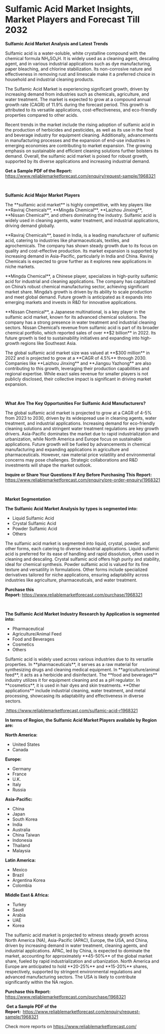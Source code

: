 <p><h1>Sulfamic Acid Market Insights, Market Players and Forecast Till 2032</h1></p><p><strong>Sulfamic Acid Market Analysis and Latest Trends</strong></p>
<p><p>Sulfamic acid is a water-soluble, white crystalline compound with the chemical formula NH₂SO₃H. It is widely used as a cleaning agent, descaling agent, and in various industrial applications such as dye manufacturing, paper bleaching, and chlorine stabilization. Its non-corrosive nature and effectiveness in removing rust and limescale make it a preferred choice in household and industrial cleaning products.</p><p>The Sulfamic Acid Market is experiencing significant growth, driven by increasing demand from industries such as chemicals, agriculture, and water treatment. The market is expected to grow at a compound annual growth rate (CAGR) of 11.9% during the forecast period. This growth is attributed to its versatile applications, cost-effectiveness, and eco-friendly properties compared to other acids.</p><p>Recent trends in the market include the rising adoption of sulfamic acid in the production of herbicides and pesticides, as well as its use in the food and beverage industry for equipment cleaning. Additionally, advancements in manufacturing processes and the expansion of end-use industries in emerging economies are contributing to market expansion. The growing emphasis on sustainable and efficient cleaning solutions further bolsters its demand. Overall, the sulfamic acid market is poised for robust growth, supported by its diverse applications and increasing industrial demand.</p></p>
<p><strong>Get a Sample PDF of the Report:&nbsp;</strong> <a href="https://www.reliablemarketforecast.com/enquiry/request-sample/1968321?utm_campaign=1885&utm_medium=2&utm_source=Github&utm_content=ia&utm_term=25012025&utm_id=sulfamic-acid">https://www.reliablemarketforecast.com/enquiry/request-sample/1968321</a></p>
<p>&nbsp;</p>
<p><strong>Sulfamic Acid Major Market Players</strong></p>
<p><p>The **sulfamic acid market** is highly competitive, with key players like **Raviraj Chemicals**, **Mingda Chemical**, **Laizhou Jinxing**, **Nissan Chemical**, and others dominating the industry. Sulfamic acid is widely used in cleaning agents, water treatment, and industrial applications, driving demand globally.</p><p>**Raviraj Chemicals**, based in India, is a leading manufacturer of sulfamic acid, catering to industries like pharmaceuticals, textiles, and agrochemicals. The company has shown steady growth due to its focus on quality and cost-effective production. Its market expansion is supported by increasing demand in Asia-Pacific, particularly in India and China. Raviraj Chemicals is expected to grow further as it explores new applications in niche markets.</p><p>**Mingda Chemical**, a Chinese player, specializes in high-purity sulfamic acid for industrial and cleaning applications. The company has capitalized on China’s robust chemical manufacturing sector, achieving significant market share. Mingda’s growth is driven by its ability to scale production and meet global demand. Future growth is anticipated as it expands into emerging markets and invests in R&D for innovative applications.</p><p>**Nissan Chemical**, a Japanese multinational, is a key player in the sulfamic acid market, known for its advanced chemical solutions. The company has a strong presence in water treatment and industrial cleaning sectors. Nissan Chemical’s revenue from sulfamic acid is part of its broader chemical portfolio, which reported sales of over **$2 billion** in 2022. Its future growth is tied to sustainability initiatives and expanding into high-growth regions like Southeast Asia.</p><p>The global sulfamic acid market size was valued at **$300 million** in 2022 and is projected to grow at a **CAGR of 4.5%** through 2030. Companies like **Laizhou Jinxing** and **Jiangsu Yazhong** are also contributing to this growth, leveraging their production capabilities and regional expertise. While exact sales revenue for smaller players is not publicly disclosed, their collective impact is significant in driving market expansion.</p></p>
<p>&nbsp;</p>
<p><strong>What Are The Key Opportunities For Sulfamic Acid Manufacturers?</strong></p>
<p><p>The global sulfamic acid market is projected to grow at a CAGR of 4-5% from 2023 to 2030, driven by its widespread use in cleaning agents, water treatment, and industrial applications. Increasing demand for eco-friendly cleaning solutions and stringent water treatment regulations are key growth drivers. Asia-Pacific dominates the market due to rapid industrialization and urbanization, while North America and Europe focus on sustainable applications. Future growth will be fueled by advancements in chemical manufacturing and expanding applications in agriculture and pharmaceuticals. However, raw material price volatility and environmental concerns may pose challenges. Strategic collaborations and R&D investments will shape the market outlook.</p></p>
<p><strong>Inquire or Share Your Questions If Any Before Purchasing This Report:</strong> <a href="https://www.reliablemarketforecast.com/enquiry/pre-order-enquiry/1968321?utm_campaign=1885&utm_medium=2&utm_source=Github&utm_content=ia&utm_term=25012025&utm_id=sulfamic-acid">https://www.reliablemarketforecast.com/enquiry/pre-order-enquiry/1968321</a></p>
<p>&nbsp;</p>
<p><strong>Market Segmentation</strong></p>
<p><strong>The Sulfamic Acid Market Analysis by types is segmented into:</strong></p>
<p><ul><li>Liquid Sulfamic Acid</li><li>Crystal Sulfamic Acid</li><li>Powder Sulfamic Acid</li><li>Others</li></ul></p>
<p><p>The sulfamic acid market is segmented into liquid, crystal, powder, and other forms, each catering to diverse industrial applications. Liquid sulfamic acid is preferred for its ease of handling and rapid dissolution, often used in cleaning and descaling. Crystal sulfamic acid offers high purity and stability, ideal for chemical synthesis. Powder sulfamic acid is valued for its fine texture and versatility in formulations. Other forms include specialized derivatives tailored for niche applications, ensuring adaptability across industries like agriculture, pharmaceuticals, and water treatment.</p></p>
<p><strong>Purchase this Report:&nbsp;</strong><a href="https://www.reliablemarketforecast.com/purchase/1968321?utm_campaign=1885&utm_medium=2&utm_source=Github&utm_content=ia&utm_term=25012025&utm_id=sulfamic-acid">https://www.reliablemarketforecast.com/purchase/1968321</a></p>
<p>&nbsp;</p>
<p><strong>The Sulfamic Acid Market Industry Research by Application is segmented into:</strong></p>
<p><ul><li>Pharmaceutical</li><li>Agriculture/Animal Feed</li><li>Food and Beverages</li><li>Cosmetics</li><li>Others</li></ul></p>
<p><p>Sulfamic acid is widely used across various industries due to its versatile properties. In **pharmaceuticals**, it serves as a raw material for synthesizing drugs and cleaning medical equipment. In **agriculture/animal feed**, it acts as a herbicide and disinfectant. The **food and beverages** industry utilizes it for equipment cleaning and as a pH regulator. In **cosmetics**, it is used in hair dyes and skin treatments. **Other applications** include industrial cleaning, water treatment, and metal processing, showcasing its adaptability and effectiveness in diverse sectors.</p></p>
<p><a href="https://www.reliablemarketforecast.com/sulfamic-acid-r1968321?utm_campaign=1885&utm_medium=2&utm_source=Github&utm_content=ia&utm_term=25012025&utm_id=sulfamic-acid">&nbsp;https://www.reliablemarketforecast.com/sulfamic-acid-r1968321</a></p>
<p><strong>In terms of Region, the Sulfamic Acid Market Players available by Region are:</strong></p>
<p>
    <p> <strong> North America: </strong>
        <ul>
            <li>United States</li>
            <li>Canada</li>
        </ul>
        </p> 
    <p> <strong> Europe: </strong>
        <ul>
            <li>Germany</li>
            <li>France</li>
            <li>U.K.</li>
            <li>Italy</li>
            <li>Russia</li>
        </ul>
        </p> 
    <p> <strong> Asia-Pacific: </strong>
        <ul>
            <li>China</li>
            <li>Japan</li>
            <li>South Korea</li>
            <li>India</li>
            <li>Australia</li>
            <li>China Taiwan</li>
            <li>Indonesia</li>
            <li>Thailand</li>
            <li>Malaysia</li>
        </ul>
        </p> 
    <p> <strong> Latin America: </strong>
        <ul>
            <li>Mexico</li>
            <li>Brazil</li>
            <li>Argentina Korea</li>
            <li>Colombia</li>
        </ul>
        </p> 
    <p> <strong> Middle East & Africa: </strong>
        <ul>
            <li>Turkey</li>
            <li>Saudi</li>
            <li>Arabia</li>
            <li>UAE</li>
            <li>Korea</li>
        </ul>
    </p>
    </p>
<p><p>The sulfamic acid market is projected to witness steady growth across North America (NA), Asia-Pacific (APAC), Europe, the USA, and China, driven by increasing demand in water treatment, cleaning agents, and industrial applications. APAC, led by China, is expected to dominate the market, accounting for approximately **45-50%** of the global market share, fueled by rapid industrialization and urbanization. North America and Europe are anticipated to hold **20-25%** and **15-20%** shares, respectively, supported by stringent environmental regulations and advanced manufacturing sectors. The USA is likely to contribute significantly within the NA region.</p></p>
<p><strong>Purchase this Report: </strong><a href="https://www.reliablemarketforecast.com/purchase/1968321?utm_campaign=1885&utm_medium=2&utm_source=Github&utm_content=ia&utm_term=25012025&utm_id=sulfamic-acid">https://www.reliablemarketforecast.com/purchase/1968321</a></p>
<p>&nbsp;<strong>Get a Sample PDF of the Report:&nbsp;&nbsp;</strong><a href="https://www.reliablemarketforecast.com/enquiry/request-sample/1968321?utm_campaign=1885&utm_medium=2&utm_source=Github&utm_content=ia&utm_term=25012025&utm_id=sulfamic-acid">https://www.reliablemarketforecast.com/enquiry/request-sample/1968321</a></p>
<p><strong></strong></p>
<p>Check more reports on <a href="https://www.reliablemarketforecast.com/?utm_campaign=1885&utm_medium=2&utm_source=Github&utm_content=ia&utm_term=25012025&utm_id=sulfamic-acid">https://www.reliablemarketforecast.com/</a></p>